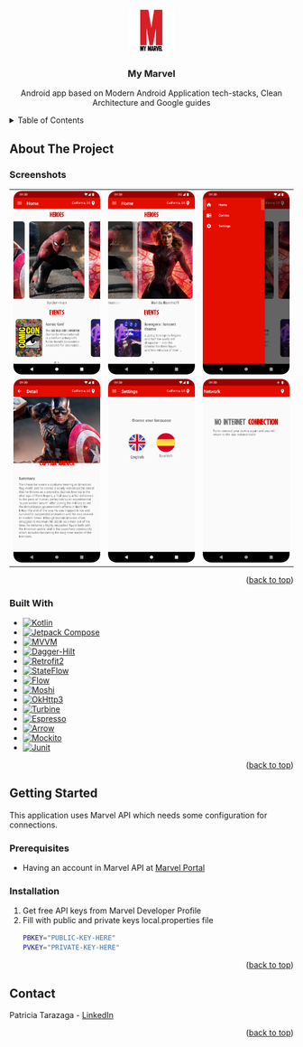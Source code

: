 <!-- PROJECT LOGO -->
<br />
<div align="center">
  <a href="https://github.com/patri-create/MyMarvel/blob/main/previews/logo.png">
    <img src="previews/logo.png" alt="Logo" width="80" height="80">
  </a>

<h3 align="center">My Marvel</h3>

  <p align="center">
    Android app based on Modern Android Application tech-stacks, Clean Architecture and Google guides
    <br />
</div>



<!-- TABLE OF CONTENTS -->
<details>
  <summary>Table of Contents</summary>
  <ol>
    <li>
      <a href="#about-the-project">About The Project</a>
      <ul>
        <li><a href="#built-with">Built With</a></li>
      </ul>
    </li>
    <li>
      <a href="#getting-started">Getting Started</a>
      <ul>
        <li><a href="#prerequisites">Prerequisites</a></li>
        <li><a href="#installation">Installation</a></li>
      </ul>
    </li>
    <li><a href="#contact">Contact</a></li>
  </ol>
</details>



<!-- ABOUT THE PROJECT -->
## About The Project
### Screenshots

<table>
  <tr>
    <td><img src="https://github.com/patri-create/MyMarvel/blob/main/previews/home.png" alt="home" width="200"></td>
    <td><img src="https://github.com/patri-create/MyMarvel/blob/main/previews/scroll.png" alt="scroll" width="200"></td>
    <td><img src="https://github.com/patri-create/MyMarvel/blob/main/previews/drawer.png" alt="drawer" width="200"></td>
  </tr>
  <tr>
    <td><img src="https://github.com/patri-create/MyMarvel/blob/main/previews/detail.png" alt="detail" width="200"></td>
    <td><img src="https://github.com/patri-create/MyMarvel/blob/main/previews/settings.png" alt="settings" width="200"></td>
    <td><img src="https://github.com/patri-create/MyMarvel/blob/main/previews/network.png" alt="network" width="200"></td>
  </tr>
</table>

<p align="right">(<a href="#readme-top">back to top</a>)</p>



### Built With

* [![Kotlin][Kotlin]][Kotlin-url]
* [![Jetpack Compose][Jetpack-compose]][jetpack-compose-url]
* [![MVVM][MVVM]][MVVM-url]
* [![Dagger-Hilt][Dagger-Hilt]][Dagger-Hilt-url]
* [![Retrofit2][Retrofit2]][Retrofit2-url]
* [![StateFlow][StateFlow]][StateFlow-url]
* [![Flow][Flow]][Flow-url]
* [![Moshi][Moshi]][Moshi-url]
* [![OkHttp3][OkHttp3]][OkHttp3-url]
* [![Turbine][Turbine]][Turbine-url]
* [![Espresso][Espresso]][Espresso-url]
* [![Arrow][Arrow]][Arrow-url]
* [![Mockito][Mockito]][Mockito-url]
* [![Junit][JUnit]][JUnit-url]

<p align="right">(<a href="#readme-top">back to top</a>)</p>



<!-- GETTING STARTED -->
## Getting Started

This application uses Marvel API which needs some configuration for connections.

### Prerequisites
* Having an account in Marvel API at [Marvel Portal](https://developer.marvel.com/)

### Installation

1. Get free API keys from Marvel Developer Profile
2. Fill with public and private keys local.properties file
   ```sh
   PBKEY="PUBLIC-KEY-HERE"
   PVKEY="PRIVATE-KEY-HERE"
   ```

<p align="right">(<a href="#readme-top">back to top</a>)</p>

<!-- CONTACT -->
## Contact

Patricia Tarazaga - [LinkedIn](https://www.linkedin.com/in/patricia-tarazaga/)
<p align="right">(<a href="#readme-top">back to top</a>)</p>


<!-- MARKDOWN LINKS & IMAGES -->

[Kotlin]: https://img.shields.io/badge/Kotlin-black?style=for-the-badge&logo=kotlin
[Kotlin-url]: https://kotlinlang.org/
[Jetpack-compose]: https://img.shields.io/badge/Jetpack%20Compose-blue?style=for-the-badge&logo=jetpackcompose&logoColor=green
[Jetpack-compose-url]: https://developer.android.com/jetpack?gclsrc=ds&gclsrc=ds
[MVVM]: https://img.shields.io/badge/MVVM-orange?style=for-the-badge&logo=GoToMeeting&logoColor=white
[MVVM-url]: https://learn.microsoft.com/en-us/xamarin/xamarin-forms/enterprise-application-patterns/mvvm
[Dagger-Hilt]: https://img.shields.io/badge/Dagger%20hilt-white?style=for-the-badge&logo=pinboard&logoColor=black
[Dagger-Hilt-url]: https://dagger.dev/hilt/
[Retrofit2]: https://img.shields.io/badge/Retrofit2-green?style=for-the-badge&logo=square&logoColor=white
[Retrofit2-url]: https://square.github.io/retrofit/
[StateFlow]: https://img.shields.io/badge/StateFlow-lightgray?style=for-the-badge&logo=KashFlow&logoColor=blue
[StateFlow-url]: https://developer.android.com/kotlin/flow/stateflow-and-sharedflow
[Flow]: https://img.shields.io/badge/Flow-lightblue?style=for-the-badge&logo=Flood&logoColor=blue
[Flow-url]: https://developer.android.com/kotlin/flow?hl419
[Moshi]: https://img.shields.io/badge/Moshi-red?style=for-the-badge&logo=json&logoColor=white
[Moshi-url]: https://github.com/square/moshi
[OkHttp3]: https://img.shields.io/badge/OkHttp3-blueviolet?style=for-the-badge&logo=icloud&logoColor=white
[OkHttp3-url]: https://search.maven.org/artifact/com.squareup.okhttp3/okhttp/4.9.0/jar
[Turbine]: https://img.shields.io/badge/Turbine-green?style=for-the-badge&logo=cashapp&logoColor=white
[Turbine-url]: https://github.com/cashapp/turbine
[Espresso]: https://img.shields.io/badge/Espresso-white?style=for-the-badge&logo=CoffeeScript&logoColor=brown
[Espresso-url]: https://developer.android.com/training/testing/espresso
[Arrow]: https://img.shields.io/badge/Arrow-blue?style=for-the-badge&logo=Ardour&logoColor=orange
[Arrow-url]: https://arrow-kt.io/
[Mockito]: https://img.shields.io/badge/Mockito-white?style=for-the-badge&logo=mocha&logoColor=green
[Mockito-url]: https://github.com/mockito/mockito-kotlin
[JUnit]: https://img.shields.io/badge/JUnit-red?style=for-the-badge&logo=junit5&logoColor=green
[JUnit-url]: https://kotlinlang.org/docs/jvm-test-using-junit.html
